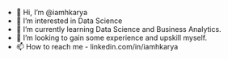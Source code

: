 - 👋 Hi, I’m @iamhkarya
- 👀 I’m interested in Data Science
- 🌱 I’m currently learning Data Science and Business Analytics.
- 💞️ I’m looking to gain some experience and upskill myself.
- 📫 How to reach me - linkedin.com/in/iamhkarya

<!---
KrHemantS/KrHemantS is a ✨ special ✨ repository because its `README.md` (this file) appears on your GitHub profile.
You can click the Preview link to take a look at your changes.
--->

